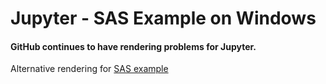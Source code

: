 # Jupyter - SAS Example on Windows
#### GitHub continues to have rendering problems for Jupyter.  
Alternative rendering for [SAS example](https://nbviewer.jupyter.org/github/precision-sustainable-ag/Examples/blob/master/Jupyter/JupyterSasExample.ipynb "SAS Example")
